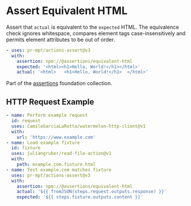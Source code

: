# Assert Equivalent HTML

Assert that `actual` is equivalent to the `expected` HTML. The equivalence check
ignores whitespace, compares element tags case-insensitively and permits
element attributes to be out of order.

```yaml
- uses: pr-mpt/actions-assert@v3
  with:
    assertion: npm://@assertions/equivalent-html
    expected: '<html><h1>Hello, World!</h1></html>'
    actual: '<html>   <h1>Hello, World!</h1>  </html>'
```

Part of the [assertions][@assertions] foundation collection.

## HTTP Request Example

```yaml
- name: Perform example request
  id: request
  uses: CamiloGarciaLaRotta/watermelon-http-client@v1
  with:
    url: 'https://www.example.com'
- name: Load example fixture
  id: fixture
  uses: juliangruber/read-file-action@v1
  with:
    path: example.com.fixture.html
- name: Test example.com matches fixture
  uses: pr-mpt/actions-assert@v3
  with:
    assertion: npm://@assertions/equivalent-html
    actual: '${{ fromJSON(steps.request.outputs.response) }}'
    expected: '${{ steps.fixture.outputs.content }}'
```

[@assertions]: https://github.com/pr-mpt/assertions
